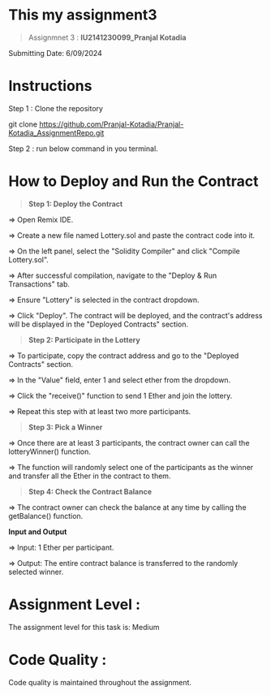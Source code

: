 # This my assignment3

>Assignmnet 3 : **IU2141230099_Pranjal Kotadia**

Submitting Date: 6/09/2024

# Instructions
Step 1 : Clone the repository

git clone  https://github.com/Pranjal-Kotadia/Pranjal-Kotadia_AssignmentRepo.git

Step 2 : run below command in you terminal.

# How to Deploy and Run the Contract

>**Step 1: Deploy the Contract**

=> Open Remix IDE.

=> Create a new file named Lottery.sol and paste the contract code into it.

=> On the left panel, select the "Solidity Compiler" and click "Compile Lottery.sol".

=> After successful compilation, navigate to the "Deploy & Run Transactions" tab.

=> Ensure "Lottery" is selected in the contract dropdown.

=> Click "Deploy". The contract will be deployed, and the contract's address will be displayed in the "Deployed Contracts" section.

>**Step 2: Participate in the Lottery**

=> To participate, copy the contract address and go to the "Deployed Contracts" section.

=> In the "Value" field, enter 1 and select ether from the dropdown.

=> Click the "receive()" function to send 1 Ether and join the lottery.

=> Repeat this step with at least two more participants.

>**Step 3: Pick a Winner**

=> Once there are at least 3 participants, the contract owner can call the lotteryWinner() function.

=> The function will randomly select one of the participants as the winner and transfer all the Ether in the contract to them.

>**Step 4: Check the Contract Balance**

=> The contract owner can check the balance at any time by calling the getBalance() function.

**Input and Output**

=> Input: 1 Ether per participant.

=> Output: The entire contract balance is transferred to the randomly selected winner.


# Assignment Level :
The assignment level for this task is: Medium

# Code Quality :
Code quality is maintained throughout the assignment.

